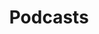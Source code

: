 ---
layout: apprendre-podcasts_index
title: Podcasts
category: podcasts
permalink: /apprendre/podcasts/
intro: Une collection de podcasts abordant les thèmes du design & du développement de produits. Une mine d'infos sur le quotidien des personnes qui conçoivent et maintiennent les applications que vous utilisez au quotidien.
bgimgheader: false
text-twtr: En train d'explorer la collection de podcasts design & tech du @MagDuWebdesign
current_nav: all
---
